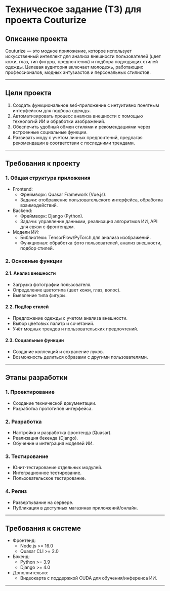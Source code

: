 # Техническое задание (ТЗ) для проекта Couturize

## Описание проекта  
Couturize — это модное приложение, которое использует искусственный интеллект для анализа внешности пользователей (цвет кожи, глаз, тип фигуры, предпочтения) и подбора подходящих стилей одежды. Целевая аудитория включает молодежь, работающих профессионалов, модных энтузиастов и персональных стилистов.

---

## Цели проекта  

1. Создать функциональное веб-приложение с интуитивно понятным интерфейсом для подбора одежды.  
2. Автоматизировать процесс анализа внешности с помощью технологий ИИ и обработки изображений.  
3. Обеспечить удобный обмен стилями и рекомендациями через встроенные социальные функции.  
4. Развивать моду с учетом личных предпочтений, предлагая рекомендации в соответствии с последними трендами.

---

## Требования к проекту  

### 1. Общая структура приложения
- Frontend:  
  - Фреймворк: Quasar Framework (Vue.js).  
  - Задачи: отображение пользовательского интерфейса, обработка взаимодействий.  
- Backend:  
  - Фреймворк: Django (Python).  
  - Задачи: управление данными, реализация алгоритмов ИИ, API для связи с фронтендом.  
- Модели ИИ:  
  - Библиотеки: TensorFlow/PyTorch для анализа изображений.  
  - Функционал: обработка фото пользователей, анализ внешности, подбор стилей.

### 2. Основные функции
#### 2.1. Анализ внешности
- Загрузка фотографии пользователя.
- Определение цветотипа (цвет кожи, глаз, волос).  
- Выявление типа фигуры.

#### 2.2. Подбор стилей
- Предложение одежды с учетом анализа внешности.  
- Выбор цветовых палитр и сочетаний.  
- Учёт модных трендов и пользовательских предпочтений.  

#### 2.3. Социальные функции
- Создание коллекций и сохранение луков.  
- Возможность делиться образами с другими пользователями.  

---

## Этапы разработки  

### 1. Проектирование
- Создание технической документации.  
- Разработка прототипов интерфейса.  

### 2. Разработка
- Настройка и разработка фронтенда (Quasar).  
- Реализация бекенда (Django).  
- Обучение и интеграция моделей ИИ.  

### 3. Тестирование
- Юнит-тестирование отдельных модулей.  
- Интеграционное тестирование.  
- Пользовательское тестирование.  

### 4. Релиз
- Развертывание на сервере.  
- Публикация в доступных магазинах приложений/онлайн.  

---

## Требования к системе  
- Фронтенд:  
  - Node.js >= 16.0  
  - Quasar CLI >= 2.0  
- Бэкенд:  
  - Python >= 3.9  
  - Django >= 4.0    
- Дополнительно:  
  - Видеокарта с поддержкой CUDA для обучения/инференса ИИ.  

---



